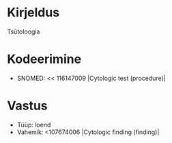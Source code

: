 # Kirjeldus
Tsütoloogia

# Kodeerimine
- SNOMED: << 116147009 |Cytologic test (procedure)|

# Vastus
- Tüüp: loend
- Vahemik: <107674006 |Cytologic finding (finding)|
